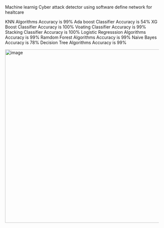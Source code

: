 Machine learnig Cyber attack detector using software define network for healtcare

KNN Algorithms                         Accuracy is 99%
Ada boost Classifier                      Accuracy is 54%
XG Boost Classifier                   Accuracy is 100%
Voating Classifier                   Accuracy is 99%
Stacking Classifier                   Accuracy is 100%
Logistic Regresssion Algorithms        Accuracy is 99%
Ramdom Forest Algorithms               Accuracy is 99%
Naive Bayes                             Accuracy is 78%
Decision Tree Algorithms              Accuracy is 99%

<img width="1352" height="567" alt="image" src="https://github.com/user-attachments/assets/a75e12d8-d911-4a3e-93f2-94d2573e1030" />
